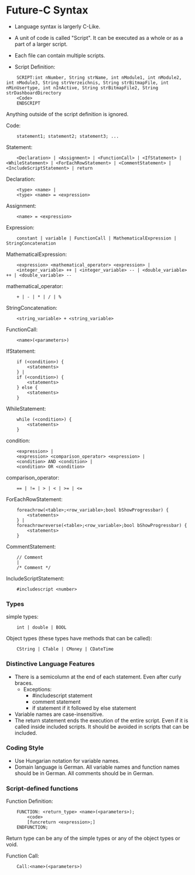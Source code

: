 # Future-C Syntax

- Language syntax is largerly C-Like.

- A unit of code is called "Script". It can be executed as a whole or as a part of a larger script.

- Each file can contain multiple scripts.

- Script Definition:
```
	SCRIPT:int nNumber, String strName, int nModule1, int nModule2, int nModule3, String strVerzeichnis, String strBitmapFile, int nMinUsertype, int nInActive, String strBitmapFile2, String strDashboardDirectory
	<Code>
	ENDSCRIPT
```
Anything outside of the script definition is ignored.

Code:
```
	statement1; statement2; statement3; ...
```	

Statement:
```
	<Declaration> | <Assignment> | <FunctionCall> | <IfStatement> | <WhileStatement> | <ForEachRowStatement> | <CommentStatement> | <IncludeScriptStatement> | return
```	

Declaration:
```
	<type> <name> |
	<type> <name> = <expression>
```

Assignment:
```
	<name> = <expression>
```

Expression:
```
	constant | variable | FunctionCall | MathematicalExpression | StringConcatenation
```

MathematicalExpression:
```
	<expression> <mathematical_operator> <expression> |
	<integer_variable> ++ | <integer_variable> -- | <double_variable> ++ | <double_variable> --
```

mathematical_operator:
```
	+ | - | * | / | %
```

StringConcatenation:
```
	<string_variable> + <string_variable>
```

FunctionCall:
```
	<name>(<parameters>)
```

IfStatement:
```
	if (<condition>) {
		<statements>
	} |
	if (<condition>) {
		<statements>
	} else {
		<statements>
	}
```

WhileStatement:
```
	while (<condition>) {
		<statements>
	}
```

condition:
```
	<expression> |
	<expression> <comparison_operator> <expression> |
	<condition> AND <condition> |
	<condition> OR <condition>
```

comparison_operator:
```
	== | != | > | < | >= | <=
```

ForEachRowStatement:
```
	foreachrow(<table>;<row_variable>;bool bShowProgressbar) {
		<statements>
	} |
	foreachrowreverse(<table>;<row_variable>;bool bShowProgressbar) {
		<statements>
	}
```

CommentStatement:
```
	// Comment
	|
	/* Comment */
```

IncludeScriptStatement:
```
	#includescript <number>
```
### Types

simple types:
```
	int | double | BOOL
```

Object types (these types have methods that can be called):
```
	CString | CTable | CMoney | CDateTime
```

### Distinctive Language Features

- There is a semicolumn at the end of each statement. Even after curly braces.
	- Exceptions:
		- #includescript statement
		- comment statement
		- if statement if it followed by else statement
- Variable names are case-insensitive.
- The return statement ends the execution of the entire script. Even if it is called inside included scripts. It should be avoided in scripts that can be included.

### Coding Style

- Use Hungarian notation for variable names.
- Domain language is German. All variable names and function names should be in German. All comments should be in German.

### Script-defined functions

Function Definition:
```
	FUNCTION: <return_type> <name>(<parameters>);
		<code>
		[funcreturn <expression>;]
	ENDFUNCTION;
```
Return type can be any of the simple types or any of the object types or void.

Function Call:
```
	Call:<name>(<parameters>)
```


